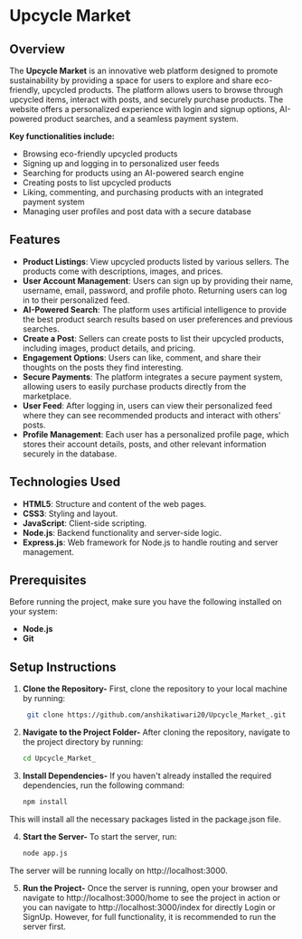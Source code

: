 # Upcycle Market

## Overview

The **Upcycle Market** is an innovative web platform designed to promote sustainability by providing a space for users to explore and share eco-friendly, upcycled products. The platform allows users to browse through upcycled items, interact with posts, and securely purchase products. The website offers a personalized experience with login and signup options, AI-powered product searches, and a seamless payment system.

**Key functionalities include:**
- Browsing eco-friendly upcycled products
- Signing up and logging in to personalized user feeds
- Searching for products using an AI-powered search engine
- Creating posts to list upcycled products
- Liking, commenting, and purchasing products with an integrated payment system
- Managing user profiles and post data with a secure database

## Features

- **Product Listings**: View upcycled products listed by various sellers. The products come with descriptions, images, and prices.
- **User Account Management**: Users can sign up by providing their name, username, email, password, and profile photo. Returning users can log in to their personalized feed.
- **AI-Powered Search**: The platform uses artificial intelligence to provide the best product search results based on user preferences and previous searches.
- **Create a Post**: Sellers can create posts to list their upcycled products, including images, product details, and pricing.
- **Engagement Options**: Users can like, comment, and share their thoughts on the posts they find interesting.
- **Secure Payments**: The platform integrates a secure payment system, allowing users to easily purchase products directly from the marketplace.
- **User Feed**: After logging in, users can view their personalized feed where they can see recommended products and interact with others’ posts.
- **Profile Management**: Each user has a personalized profile page, which stores their account details, posts, and other relevant information securely in the database.

## Technologies Used
- **HTML5**: Structure and content of the web pages.
- **CSS3**: Styling and layout.
- **JavaScript**: Client-side scripting.
- **Node.js**: Backend functionality and server-side logic.
- **Express.js**: Web framework for Node.js to handle routing and server management.

## Prerequisites
Before running the project, make sure you have the following installed on your system:

- **Node.js** 
- **Git**

## Setup Instructions

1. **Clone the Repository-**
First, clone the repository to your local machine by running:
   ```bash
    git clone https://github.com/anshikatiwari20/Upcycle_Market_.git
    ```

2. **Navigate to the Project Folder-**
After cloning the repository, navigate to the project directory by running:
    ```bash
    cd Upcycle_Market_
    ```

3. **Install Dependencies-**
If you haven't already installed the required dependencies, run the following command:
    ```bash
    npm install
    ```
This will install all the necessary packages listed in the package.json file.

4. **Start the Server-**
To start the server, run:
    ```bash
    node app.js
    ```
The server will be running locally on http://localhost:3000.

5. **Run the Project-**
Once the server is running, open your browser and navigate to http://localhost:3000/home to see the project in action or you can navigate to http://localhost:3000/index for directly Login or SignUp. However, for full functionality, it is recommended to run the server first.
